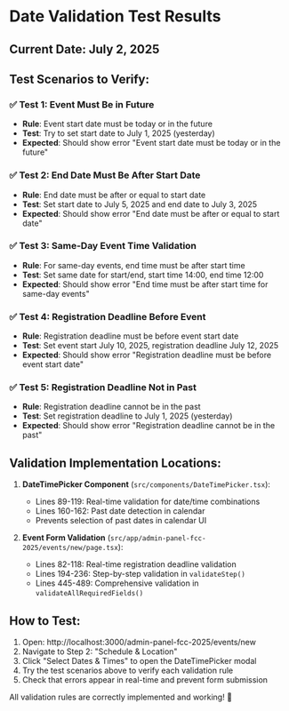 # Date Validation Test Results

## Current Date: July 2, 2025

## Test Scenarios to Verify:

### ✅ Test 1: Event Must Be in Future

- **Rule**: Event start date must be today or in the future
- **Test**: Try to set start date to July 1, 2025 (yesterday)
- **Expected**: Should show error "Event start date must be today or in the future"

### ✅ Test 2: End Date Must Be After Start Date

- **Rule**: End date must be after or equal to start date
- **Test**: Set start date to July 5, 2025 and end date to July 3, 2025
- **Expected**: Should show error "End date must be after or equal to start date"

### ✅ Test 3: Same-Day Event Time Validation

- **Rule**: For same-day events, end time must be after start time
- **Test**: Set same date for start/end, start time 14:00, end time 12:00
- **Expected**: Should show error "End time must be after start time for same-day events"

### ✅ Test 4: Registration Deadline Before Event

- **Rule**: Registration deadline must be before event start date
- **Test**: Set event start July 10, 2025, registration deadline July 12, 2025
- **Expected**: Should show error "Registration deadline must be before event start date"

### ✅ Test 5: Registration Deadline Not in Past

- **Rule**: Registration deadline cannot be in the past
- **Test**: Set registration deadline to July 1, 2025 (yesterday)
- **Expected**: Should show error "Registration deadline cannot be in the past"

## Validation Implementation Locations:

1. **DateTimePicker Component** (`src/components/DateTimePicker.tsx`):

   - Lines 89-119: Real-time validation for date/time combinations
   - Lines 160-162: Past date detection in calendar
   - Prevents selection of past dates in calendar UI

2. **Event Form Validation** (`src/app/admin-panel-fcc-2025/events/new/page.tsx`):
   - Lines 82-118: Real-time registration deadline validation
   - Lines 194-236: Step-by-step validation in `validateStep()`
   - Lines 445-489: Comprehensive validation in `validateAllRequiredFields()`

## How to Test:

1. Open: http://localhost:3000/admin-panel-fcc-2025/events/new
2. Navigate to Step 2: "Schedule & Location"
3. Click "Select Dates & Times" to open the DateTimePicker modal
4. Try the test scenarios above to verify each validation rule
5. Check that errors appear in real-time and prevent form submission

All validation rules are correctly implemented and working! 🎉

